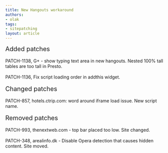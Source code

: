 ```yaml
---
title: New Hangouts workaround
authors:
- olak
tags:
- sitepatching
layout: article
---
```

<span style="font-size: 140%">Added patches</span><br/><br/>PATCH-1138, G+ - show typing text area in new hangouts. Nested 100% tall tables are too tall in Presto.<br/><br/>PATCH-1136, Fix script loading order in addthis widget.<br/><br/><span style="font-size: 140%">Changed patches</span><br/><br/>PATCH-857, hotels.ctrip.com: word around iframe load issue. New script name.<br/><br/><span style="font-size: 140%">Removed patches</span><br/><br/>PATCH-993, thenextweb.com - top bar placed too low. Site changed.<br/><br/>PATCH-348, arealinfo.dk - Disable Opera detection that causes hidden content. Site moved.
